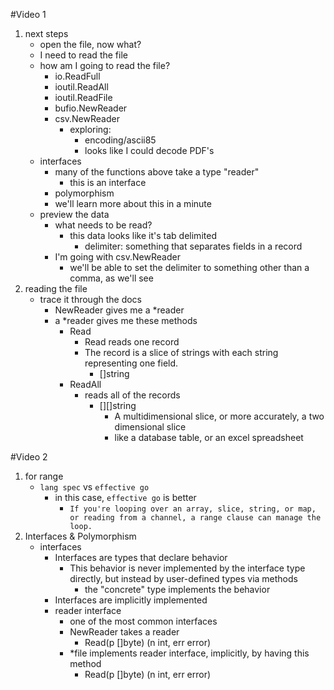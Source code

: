 #Video 1
1. next steps
	* open the file, now what?
	* I need to read the file
	* how am I going to read the file?
		* io.ReadFull
		* ioutil.ReadAll
		* ioutil.ReadFile
		* bufio.NewReader
		* csv.NewReader
			* exploring:
				* encoding/ascii85
				* looks like I could decode PDF's
	* interfaces
		* many of the functions above take a type "reader"
			* this is an interface
		* polymorphism
		* we'll learn more about this in a minute
	* preview the data
		* what needs to be read?
			* this data looks like it's tab delimited
				* delimiter: something that separates fields in a record
		* I'm going with csv.NewReader
			* we'll be able to set the delimiter to something other than a comma, as we'll see
1. reading the file
	* trace it through the docs
		* NewReader gives me a *reader
		* a *reader gives me these methods
			* Read
				* Read reads one record 
				* The record is a slice of strings with each string representing one field.
					* []string
			* ReadAll
				* reads all of the records
					* [][]string
						* A multidimensional slice, or more accurately, a two dimensional slice
						* like a database table, or an excel spreadsheet

#Video 2
1. for range
	* `lang spec` vs `effective go`
		* in this case, `effective go` is better
			* `If you're looping over an array, slice, string, or map, or reading from a channel, a range clause can manage the loop.`
1. Interfaces & Polymorphism
	* interfaces
		* Interfaces are types that declare behavior 
			* This behavior is never implemented by the interface type directly, but instead by user-defined types via methods
				* the "concrete" type implements the behavior
		* Interfaces are implicitly implemented
		* reader interface
			* one of the most common interfaces
			* NewReader takes a reader
				* Read(p []byte) (n int, err error)
			* *file implements reader interface, implicitly, by having this method
				* Read(p []byte) (n int, err error)